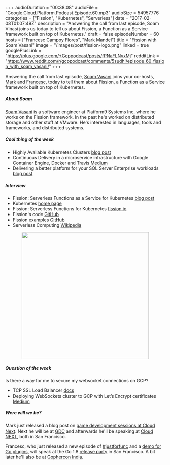 +++
audioDuration = "00:38:08"
audioFile = "Google.Cloud.Platform.Podcast.Episode.60.mp3"
audioSize = 54957776
categories = ["Fission", "Kubernetes", "Serverless"]
date = "2017-02-08T01:07:49Z"
description = "Answering the call from last episode, Soam Vinasi joins us today to tell us about Fission, a Function as a Service framework built on top of Kubernetes."
draft = false
episodeNumber = 60
hosts = ["Francesc Campoy Flores", "Mark Mandel"]
title = "Fission with Soam Vasani"
image = "/images/post/fission-logo.png"
linked = true
googlePlusLink = "https://plus.google.com/+Gcppodcast/posts/fPNaFLNvxMj"
redditLink = "https://www.reddit.com/r/gcppodcast/comments/5sudhi/episode_60_fission_with_soam_vasani/"
+++


Answering the call from last episode, [Soam Vasani](https://twitter.com/soamv) joins
your co-hosts, [Mark](https://twitter.com/Neurotic) and [Francesc](https://twitter.com/francesc),
today to tell them about Fission, a Function as a Service framework built on top of Kubernetes.

<!--more-->

##### About Soam

[Soam Vasani](https://twitter.com/soamv) is a software engineer at Platform9
Systems Inc, where he works on the Fission framework. In the past he's worked
on distributed storage and other stuff at VMware. He's interested in languages,
tools and frameworks, and distributed systems.

##### Cool thing of the week

- Highly Available Kubernetes Clusters [blog post](http://blog.kubernetes.io/2017/02/highly-available-kubernetes-clusters.html)
- Continuous Delivery in a microservice infrastructure with Google Container Engine, Docker and Travis [Medium](https://medium.com/google-cloud/continuous-delivery-in-a-microservice-infrastructure-with-google-container-engine-docker-and-fb9772e81da7#.s2wqicy6f)
- Delivering a better platform for your SQL Server Enterprise workloads [blog post](https://cloudplatform.googleblog.com/2017/02/delivering-a-better-platform-for-your-SQL-Server-Enterprise-workloads.html)


##### Interview

- Fission: Serverless Functions as a Service for Kubernetes [blog post](http://blog.kubernetes.io/2017/01/fission-serverless-functions-as-service-for-kubernetes.html)
- Kubernetes [home page](https://kubernetes.io)
- Fission: Serverless Functions for Kubernetes [fission.io](http://fission.io/)
- Fission's code [GitHub](https://github.com/fission/fission)
- Fission examples [GitHub](https://github.com/fission/fission/tree/master/examples)
- Serverless Computing [Wikipedia](https://en.wikipedia.org/wiki/Serverless_computing)

<div style="text-align: center">
    <img src="/images/post/fission-logo.png" style="width:400px; max-width:80%">
</div>

##### Question of the week

Is there a way for me to secure my websocket connections on GCP?
- TCP SSL Load Balancer [docs](https://cloud.google.com/compute/docs/load-balancing/tcp-ssl/)
- Deploying WebSockets cluster to GCP with Let’s Encrypt certificates [Medium](https://medium.com/google-cloud/deploying-websockets-cluster-to-gcp-with-lets-encrypt-certificates-5ebb7fc1e245#.iyqbcy64z)

##### Were will we be?

Mark just released a blog post on [game development sessions at Cloud Next](http://www.compoundtheory.com/cloud-next-for-game-developers/).
Next he will be at [GDC](http://www.gdconf.com/) and afterwards he'll be speaking at
[Cloud NEXT](https://cloudnext.withgoogle.com/schedule#target=building-massive-online-worlds-with-spatialos-and-google-cloud-platform-0cb0ec52-b735-4403-9fc5-071f1759dd1c), both in San Francisco.

Francesc, who just released a new episode of [#justforfunc](https://youtube.com/c/justforfunc) and a
[demo for Go plugins](https://github.com/campoy/golang-plugins),
will speak at the Go 1.8 [release party](https://www.meetup.com/golangsf/events/236673793/)
in San Francisco. A bit later he'll also be at [Gophercon India](http://www.gophercon.in).
